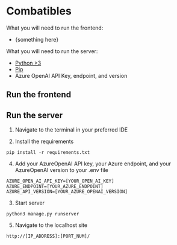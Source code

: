 # Combatibles

What you will need to run the frontend:
- {something here}

What you will need to run the server:
- [Python >3](https://www.python.org/)
- [Pip](https://pypi.org/project/pip/)
- Azure OpenAI API Key, endpoint, and version

## Run the frontend

## Run the server
1. Navigate to the terminal in your preferred IDE
   
2. Install the requirements

```source-shell
pip install -r requirements.txt
```

4. Add your AzureOpenAI API key, your Azure endpoint, and your AzureOpenAI version to your .env file

```source-shell
AZURE_OPEN_AI_API_KEY=[YOUR_OPEN_AI_KEY]
AZURE_ENDPOINT=[YOUR_AZURE_ENDPOINT]
AZURE_API_VERSION=[YOUR_AZURE_OPENAI_VERSION]
```

3. Start server

```source-shell
python3 manage.py runserver
```

5. Navigate to the localhost site

```source-shell
http://[IP_ADDRESS]:[PORT_NUM]/
```
